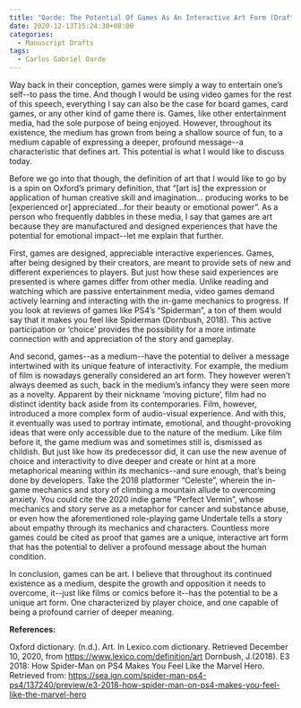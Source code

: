 ```yaml
---
title: "Oarde: The Potential Of Games As An Interactive Art Form (Draft)"
date: 2020-12-13T15:24:30+08:00
categories:
  - Manuscript Drafts
tags:
  - Carlos Gabriel Oarde
---
```


Way back in their conception, games were simply a way to entertain one’s self--to pass the time. And though I would be using video games for the rest of this speech, everything I say can also be the case for board games, card games, or any other kind of game there is. Games, like other entertainment media, had the sole purpose of being enjoyed. However, throughout its existence, the medium has grown from being a shallow source of fun, to a medium capable of expressing a deeper, profound message--a characteristic that defines art. This potential is what I would like to discuss today.
    
Before we go into that though, the definition of art that I would like to go by is a spin on Oxford’s primary definition, that “\[art is\] the expression or application of human creative skill and imagination… producing works to be \[experienced or\] appreciated...for their beauty or emotional power”. As a person who frequently dabbles in these media, I say that games are art because they are manufactured and designed experiences that have the potential for emotional impact--let me explain that further.

First, games are designed, appreciable interactive experiences. Games, after being designed by their creators, are meant to provide sets of new and different experiences to players. But just how these said experiences are presented is where games differ from other media. Unlike reading and watching which are passive entertainment media, video games demand actively learning and interacting with the in-game mechanics to progress. If you look at reviews of games like PS4’s “Spiderman”, a ton of them would say that it makes you feel like Spiderman (Dornbush, 2018). This active participation or ‘choice’ provides the possibility for a more intimate connection with and appreciation of the story and gameplay.

And second, games--as a medium--have the potential to deliver a message intertwined with its unique feature of interactivity. For example, the medium of film is nowadays generally considered an art form. They however weren’t always deemed as such, back in the medium’s infancy they were seen more as a novelty. Apparent by their nickname ‘moving picture’, film had no distinct identity back aside from its contemporaries. Film, however, introduced a more complex form of audio-visual experience. And with this, it eventually was used to portray intimate, emotional, and thought-provoking ideas that were only accessible due to the nature of the medium. Like film before it, the game medium was and sometimes still is, dismissed as childish. But just like how its predecessor did, it can use the new avenue of choice and interactivity to dive deeper and create or hint at a more metaphorical meaning within its mechanics--and sure enough, that’s being done by developers. Take the 2018 platformer “Celeste”, wherein the in-game mechanics and story of climbing a mountain allude to overcoming anxiety. You could cite the 2020 indie game “Perfect Vermin”, whose mechanics and story serve as a metaphor for cancer and substance abuse, or even how the aforementioned role-playing game Undertale tells a story about empathy through its mechanics and characters. Countless more games could be cited as proof that games are a unique, interactive art form that has the potential to deliver a profound message about the human condition.

In conclusion, games can be art. I believe that throughout its continued existence as a medium, despite the growth and opposition it needs to overcome, it--just like films or comics before it--has the potential to be a unique art form. One characterized by player choice, and one capable of being a profound carrier of deeper meaning. 


**References:**

Oxford dictionary. (n.d.). Art. In Lexico.com dictionary. Retrieved December 10, 2020, from https://www.lexico.com/definition/art
Dornbush, J.(2018). E3 2018: How Spider-Man on PS4 Makes You Feel Like the Marvel Hero. Retrieved from: https://sea.ign.com/spider-man-ps4-ps4/137240/preview/e3-2018-how-spider-man-on-ps4-makes-you-feel-like-the-marvel-hero
